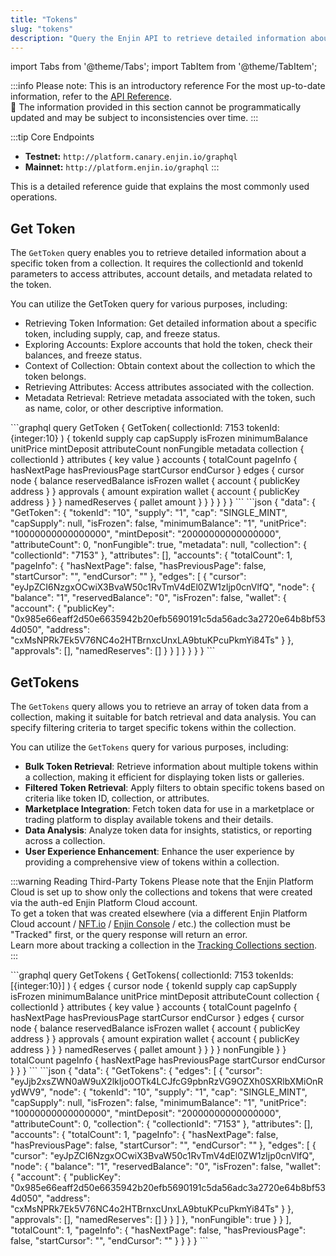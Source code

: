 ```yaml
---
title: "Tokens"
slug: "tokens"
description: "Query the Enjin API to retrieve detailed information about blockchain tokens, including ownership, metadata, and transaction history."
---
```


import Tabs from '@theme/Tabs';
import TabItem from '@theme/TabItem';

:::info Please note: This is an introductory reference
For the most up-to-date information, refer to the [API Reference](/03-api-reference/03-api-reference.md).\
🚧 The information provided in this section cannot be programmatically updated and may be subject to inconsistencies over time.
:::

:::tip Core Endpoints
- **Testnet:** `http://platform.canary.enjin.io/graphql`
- **Mainnet:** `http://platform.enjin.io/graphql`
:::

This is a detailed reference guide that explains the most commonly used operations.

## Get Token

The `GetToken` query enables you to retrieve detailed information about a specific token from a collection. It requires the collectionId and tokenId parameters to access attributes, account details, and metadata related to the token.

You can utilize the GetToken query for various purposes, including:

- Retrieving Token Information: Get detailed information about a specific token, including supply, cap, and freeze status.
- Exploring Accounts: Explore accounts that hold the token, check their balances, and freeze status.
- Context of Collection: Obtain context about the collection to which the token belongs.
- Retrieving Attributes: Access attributes associated with the collection.
- Metadata Retrieval: Retrieve metadata associated with the token, such as name, color, or other descriptive information.

<Tabs>
  <TabItem value="graphql" label="GraphQL">
```graphql
query GetToken {
  GetToken(
    collectionId: 7153
    tokenId: {integer:10}
  ) {
    tokenId
    supply
    cap
    capSupply
    isFrozen
    minimumBalance
    unitPrice
    mintDeposit
    attributeCount
    nonFungible
    metadata
    collection {
      collectionId
    }
    attributes {
      key
      value
    }
    accounts {
      totalCount
      pageInfo {
        hasNextPage
        hasPreviousPage
        startCursor
        endCursor
      }
      edges {
        cursor
        node {
          balance
          reservedBalance
          isFrozen
          wallet {
            account {
              publicKey
              address
            }
          }
          approvals {
            amount
            expiration
            wallet {
              account {
                publicKey
                address
              }
            }
          }
          namedReserves {
            pallet
            amount
          }
        }
      }
    }
  }
}
```
  </TabItem>
  <TabItem value="response" label="Response">
```json
{
  "data": {
    "GetToken": {
      "tokenId": "10",
      "supply": "1",
      "cap": "SINGLE_MINT",
      "capSupply": null,
      "isFrozen": false,
      "minimumBalance": "1",
      "unitPrice": "10000000000000000",
      "mintDeposit": "20000000000000000",
      "attributeCount": 0,
      "nonFungible": true,
      "metadata": null,
      "collection": {
        "collectionId": "7153"
      },
      "attributes": [],
      "accounts": {
        "totalCount": 1,
        "pageInfo": {
          "hasNextPage": false,
          "hasPreviousPage": false,
          "startCursor": "",
          "endCursor": ""
        },
        "edges": [
          {
            "cursor": "eyJpZCI6NzgxOCwiX3BvaW50c1RvTmV4dEl0ZW1zIjp0cnVlfQ",
            "node": {
              "balance": "1",
              "reservedBalance": "0",
              "isFrozen": false,
              "wallet": {
                "account": {
                  "publicKey": "0x985e66eaff2d50e6635942b20efb5690191c5da56adc3a2720e64b8bf534d050",
                  "address": "cxMsNPRk7Ek5V76NC4o2HTBrnxcUnxLA9btuKPcuPkmYi84Ts"
                }
              },
              "approvals": [],
              "namedReserves": []
            }
          }
        ]
      }
    }
  }
}
```
  </TabItem>
</Tabs>

## GetTokens

The `GetTokens` query allows you to retrieve an array of token data from a collection, making it suitable for batch retrieval and data analysis. You can specify filtering criteria to target specific tokens within the collection.

You can utilize the `GetTokens` query for various purposes, including:

- **Bulk Token Retrieval**: Retrieve information about multiple tokens within a collection, making it efficient for displaying token lists or galleries.
- **Filtered Token Retrieval**: Apply filters to obtain specific tokens based on criteria like token ID, collection, or attributes.
- **Marketplace Integration**: Fetch token data for use in a marketplace or trading platform to display available tokens and their details.
- **Data Analysis**: Analyze token data for insights, statistics, or reporting across a collection.
- **User Experience Enhancement**: Enhance the user experience by providing a comprehensive view of tokens within a collection.


:::warning Reading Third-Party Tokens
Please note that the Enjin Platform Cloud is set up to show only the collections and tokens that were created via the auth-ed Enjin Platform Cloud account.\
To get a token that was created elsewhere (via a different Enjin Platform Cloud account / [NFT.io](https://nft.io) / [Enjin Console](https://console.enjin.io) / etc.) the collection must be "Tracked" first, or the query response will return an error.\
Learn more about tracking a collection in the [Tracking Collections section](/02-guides/01-platform/01-managing-tokens/09-fetching-token-holders.md#tracking-collections).
:::

<Tabs>
  <TabItem value="graphql" label="GraphQL">
```graphql
query GetTokens {
  GetTokens(
    collectionId: 7153
    tokenIds: [{integer:10}]    
  ) {
    edges {
      cursor
      node {
        tokenId
        supply
        cap
        capSupply
        isFrozen
        minimumBalance
        unitPrice
        mintDeposit
        attributeCount
        collection {
          collectionId
        }
        attributes {
          key
          value
        }
        accounts {
          totalCount
          pageInfo {
            hasNextPage
            hasPreviousPage
            startCursor
            endCursor
          }
          edges {
            cursor
            node {
              balance
              reservedBalance
              isFrozen
              wallet {
                account {
                  publicKey
                  address
                }
              }
              approvals {
                amount
                expiration
                wallet {
                  account {
                    publicKey
                    address
                  }
                }
              }
              namedReserves {
                pallet
                amount
              }
            }
          }
        }
        nonFungible
      }
    }
    totalCount
    pageInfo {
      hasNextPage
      hasPreviousPage
      startCursor
      endCursor
    }
  }
}
```
  </TabItem>
  <TabItem value="response" label="Response">
```json
{
  "data": {
    "GetTokens": {
      "edges": [
        {
          "cursor": "eyJjb2xsZWN0aW9uX2lkIjo0OTk4LCJfcG9pbnRzVG9OZXh0SXRlbXMiOnRydWV9",
          "node": {
            "tokenId": "10",
            "supply": "1",
            "cap": "SINGLE_MINT",
            "capSupply": null,
            "isFrozen": false,
            "minimumBalance": "1",
            "unitPrice": "10000000000000000",
            "mintDeposit": "20000000000000000",
            "attributeCount": 0,
            "collection": {
              "collectionId": "7153"
            },
            "attributes": [],
            "accounts": {
              "totalCount": 1,
              "pageInfo": {
                "hasNextPage": false,
                "hasPreviousPage": false,
                "startCursor": "",
                "endCursor": ""
              },
              "edges": [
                {
                  "cursor": "eyJpZCI6NzgxOCwiX3BvaW50c1RvTmV4dEl0ZW1zIjp0cnVlfQ",
                  "node": {
                    "balance": "1",
                    "reservedBalance": "0",
                    "isFrozen": false,
                    "wallet": {
                      "account": {
                        "publicKey": "0x985e66eaff2d50e6635942b20efb5690191c5da56adc3a2720e64b8bf534d050",
                        "address": "cxMsNPRk7Ek5V76NC4o2HTBrnxcUnxLA9btuKPcuPkmYi84Ts"
                      }
                    },
                    "approvals": [],
                    "namedReserves": []
                  }
                }
              ]
            },
            "nonFungible": true
          }
        }
      ],
      "totalCount": 1,
      "pageInfo": {
        "hasNextPage": false,
        "hasPreviousPage": false,
        "startCursor": "",
        "endCursor": ""
      }
    }
  }
}
```
  </TabItem>
</Tabs>